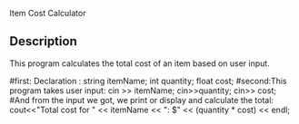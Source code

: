 Item Cost Calculator

## Description
This program calculates the total cost of an item based on user input.

#first: Declaration :
    string itemName; 
  	int quantity; 
  	float cost;
#second:This program takes user input:
   cin >> itemName; 
   cin>>quantity; 
   cin>> cost;
#And from the input we got, we print or display and calculate the total:
   cout<<"Total cost for " << itemName << ": $" << (quantity * cost) << endl; 

 
